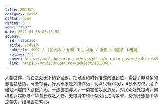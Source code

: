 ```yaml
---
title: 鸦片战争
category: movie
status: done
rating: 5
year: "1997"
date: 2021-01-03 00:25:50
douban:
  id: "1305366"
  title: 鸦片战争
  subtitle: 1997 / 中国大陆 / 剧情 历史 战争 / 谢晋 / 鲍国安 林连昆
  rating: 7.6
  cover: https://img2.doubanio.com/view/photo/m_ratio_poster/public/p2633197761.jpg
  link: https://movie.douban.com/subject/1305366/
---
```


人物立体，对白之处无不精彩至极，把矛盾和时代描述的很到位，糅合了非常多的悲怆之感情。有些惊喜，好到不像是大陆作品，何以只有7.4分，9分不为过。这个破烂不堪的大清纸片船，一边害怕洋人，一边害怕奴隶造反，对民众处处提防，何堪担负起教导中华各民族之大任，无可能带领中华文化走向繁荣，反倒甘愿量中华之物力，结与国之欢心。
